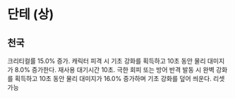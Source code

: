 # 단테 (상)

## 천국

크리티컬률 15.0% 증가. 캐릭터 피격 시 기초 강화를 획득하고 10초 동안 물리 대미지가 8.0% 증가한다. 재사용 대기시간 10초. 극한 회피 또는 방어 반격 발동 시 완벽 강화를 획득하고 10초 동안 물리 대미지가 16.0% 증가하며 기초 강화를 덮어 씌운다. 리셋 가능
